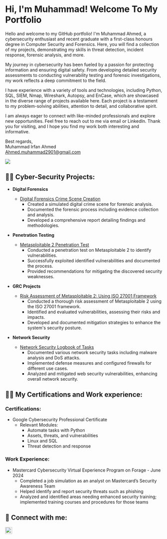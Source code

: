 <h1>Hi, I'm Muhammad! Welcome To My Portfolio</h1>

Hello and welcome to my GitHub portfolio! I'm Muhammad Ahmed, a cybersecurity enthusiast and recent graduate with a first-class honours degree in Computer Security and Forensics. Here, you will find a collection of my projects, demonstrating my skills in threat detection, incident response, forensic analysis, and more.

My journey in cybersecurity has been fueled by a passion for protecting information and ensuring digital safety. From developing detailed security assessments to conducting vulnerability testing and forensic investigations, my work reflects a deep commitment to the field.

I have experience with a variety of tools and technologies, including Python, SQL, SIEM, Nmap, Wireshark, Autopsy, and EnCase, which are showcased in the diverse range of projects available here. Each project is a testament to my problem-solving abilities, attention to detail, and collaborative spirit.

I am always eager to connect with like-minded professionals and explore new opportunities. Feel free to reach out to me via email or LinkedIn. Thank you for visiting, and I hope you find my work both interesting and informative.


Best regards,  
Muhammad Irfan Ahmed  
Ahmed.muhammad2901@gmail.com  

<a href="https://linkedin.com/in/m-irfan-ahmed"><img src="https://img.shields.io/badge/-LinkedIn-0072b1?&style=for-the-badge&logo=linkedin&logoColor=white" /></a>

<h2>👨‍💻 Cyber-Security Projects:</h2>

- **Digital Forensics**
  - [Digital Forensics Crime Scene Creation](https://github.com/AhmedIrfan198/Digital-Forensics-Crime-Scene-Creation)
    - Created a simulated digital crime scene for forensic analysis.
    - Documented the forensic process including evidence collection and analysis.
    - Developed a comprehensive report detailing findings and methodologies.

- **Penetration Testing**
  - [Metasploitable 2 Penetration Test](https://github.com/AhmedIrfan198/Penetration-Test-of-Metasploitable-2)
    - Conducted a penetration test on Metasploitable 2 to identify vulnerabilities.
    - Successfully exploited identified vulnerabilities and documented the process.
    - Provided recommendations for mitigating the discovered security weaknesses.

- **GRC Projects**
  - [Risk Assessment of Metasploitable 2: Using ISO 27001 Framework](https://github.com/AhmedIrfan198/Metasploitable-2-Risk-Assessment-and-Mitigation)
    - Conducted a thorough risk assessment of Metasploitable 2 using the ISO 27001 framework.
    - Identified and evaluated vulnerabilities, assessing their risks and impacts.
    - Developed and documented mitigation strategies to enhance the system's security posture.

- **Network Security**
  - [Network Security Logbook of Tasks](https://github.com/AhmedIrfan198/Network-Security-Logbook)
    - Documented various network security tasks including malware analysis and DoS attacks.
    - Implemented defense measures and configured firewalls for different use cases.
    - Analyzed and mitigated web security vulnerabilities, enhancing overall network security.

<h2>👨‍💻 My Certifications and Work experience:</h2>

### Certifications:
- Google Cybersecurity Professional Certificate
  - Relevant Modules:
    - Automate tasks with Python
    - Assets, threats, and vulnerabilities
    - Linux and SQL
    - Threat detection and response

### Work Experience:
- Mastercard Cybersecurity Virtual Experience Program on Forage - June 2024
  - Completed a job simulation as an analyst on Mastercard’s Security Awareness Team
  - Helped identify and report security threats such as phishing
  - Analyzed and identified areas needing enhanced security training; implemented training courses and procedures for those teams

<h2> 🤳 Connect with me:</h2>

[<img align="left" alt="IrfanAhmed | LinkedIn" width="22px" src="https://cdn.jsdelivr.net/npm/simple-icons@v3/icons/linkedin.svg" />][linkedin]

[linkedin]: https://linkedin.com/in/m-irfan-ahmed

<!--
**AhmedIrfan198/AhmedIrfan198** is a ✨ _special_ ✨ repository because its `README.md` (this file) appears on your GitHub profile.

Here are some ideas to get you started:

- 🔭 I’m currently working on ...
- 🌱 I’m currently learning ...
- 👯 I’m looking to collaborate on ...
- 🤔 I’m looking for help with ...
- 💬 Ask me about ...
- 📫 How to reach me: ...
- 😄 Pronouns: ...
- ⚡ Fun fact: ...
-->
